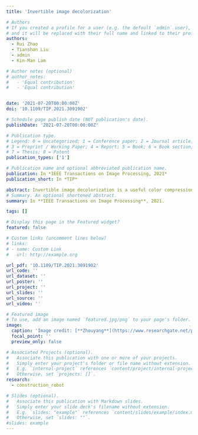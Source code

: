 ```yaml
---
title: 'Invertible image decolorization'

# Authors
# If you created a profile for a user (e.g. the default `admin` user), write the username (folder name) here
# and it will be replaced with their full name and linked to their profile.
authors:
  - Rui Zhao
  - Tianshan Liu
  - admin
  - Kin-Man Lam

# Author notes (optional)
# author_notes:
#   - 'Equal contribution'
#   - 'Equal contribution'


date: '2021-07-20T00:00:00Z'
doi: '10.1109/TIP.2021.3091902'

# Schedule page publish date (NOT publication's date).
publishDate: '2021-07-20T00:00:00Z'

# Publication type.
# Legend: 0 = Uncategorized; 1 = Conference paper; 2 = Journal article;
# 3 = Preprint / Working Paper; 4 = Report; 5 = Book; 6 = Book section;
# 7 = Thesis; 8 = Patent
publication_types: ['1']

# Publication name and optional abbreviated publication name.
publication: In *IEEE Transactions on Image Processing, 2021*
publication_short: In *TIP*

abstract: Invertible image decolorization is a useful color compression technique to reduce the cost in multimedia systems. Invertible decolorization aims to synthesize faithful grayscales from color images, which can be fully restored to the original color version. In this paper, we propose a novel color compression method to produce invertible grayscale images using invertible neural networks (INNs). Our key idea is to separate the color information from color images, and encode the color information into a set of Gaussian distributed latent variables via INNs. By this means, we force the color information lost in grayscale generation to be independent of the input color image. Therefore, the original color version can be efficiently recovered by randomly re-sampling a new set of Gaussian distributed variables, together with the synthetic grayscale, through the reverse mapping of INNs. To effectively learn the invertible grayscale, we introduce the wavelet transformation into a UNet-like INN architecture, and further present a quantization embedding to prevent the information omission in format conversion, which improves the generalizability of the framework in real-world scenarios. Extensive experiments on three widely used benchmarks demonstrate that the proposed method achieves a state-of-the-art performance in terms of both qualitative and quantitative results, which shows its superiority in multimedia communication and storage systems.
# Summary. An optional shortened abstract.
summary: In **IEEE Transactions on Image Processing**, 2021.

tags: []

# Display this page in the Featured widget?
featured: false

# Custom links (uncomment lines below)
# links:
# - name: Custom Link
#   url: http://example.org

url_pdf: '10.1109/TIP.2021.3091902'
url_code: ''
url_dataset: ''
url_poster: ''
url_project: ''
url_slides: ''
url_source: ''
url_video: ''

# Featured image
# To use, add an image named `featured.jpg/png` to your page's folder.
image:
  caption: 'Image credit: [**Zhouyang**](https://www.researchgate.net/profile/Zhou-Yang-18/research)'
  focal_point: ''
  preview_only: false

# Associated Projects (optional).
#   Associate this publication with one or more of your projects.
#   Simply enter your project's folder or file name without extension.
#   E.g. `internal-project` references `content/project/internal-project/index.md`.
#   Otherwise, set `projects: []`.
research:
  - construction_robot

# Slides (optional).
#   Associate this publication with Markdown slides.
#   Simply enter your slide deck's filename without extension.
#   E.g. `slides: "example"` references `content/slides/example/index.md`.
#   Otherwise, set `slides: ""`.
#slides: example
---
```


